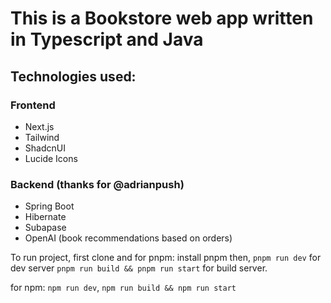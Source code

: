 

# This is a Bookstore web app written in Typescript and Java

## Technologies used:

### Frontend

- Next.js
- Tailwind
- ShadcnUI
- Lucide Icons

### Backend (thanks for @adrianpush)

- Spring Boot
- Hibernate
- Subapase
- OpenAI (book recommendations based on orders)

To run project, first clone and
for pnpm: install pnpm then,
`pnpm run dev` for dev server
`pnpm run build && pnpm run start` for build server.

for npm:
`npm run dev`, `npm run build && npm run start`
